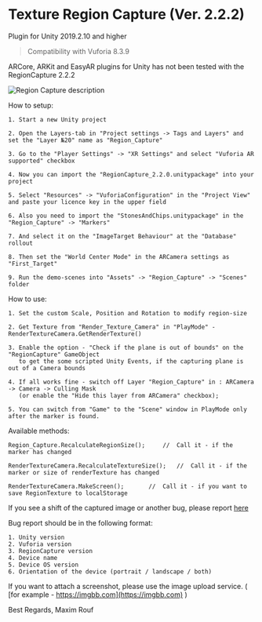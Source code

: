 # Texture Region Capture (Ver. 2.2.2)
Plugin for Unity 2019.2.10 and higher

> Compatibility with Vuforia 8.3.9

ARCore, ARKit and EasyAR plugins for Unity has not been tested with the RegionCapture 2.2.2

![Region Capture description](https://raw.githubusercontent.com/maximrouf/RegionCapture/master/Images/RegionCapture.jpg)

How to setup:

	1. Start a new Unity project

	2. Open the Layers-tab in "Project settings -> Tags and Layers" and set the "Layer №20" name as "Region_Capture" 

	3. Go to the "Player Settings" -> "XR Settings" and select "Vuforia AR supported" checkbox

	4. Now you can import the "RegionCapture_2.2.0.unitypackage" into your project

	5. Select "Resources" -> "VuforiaConfiguration" in the "Project View" and paste your licence key in the upper field

	6. Also you need to import the "StonesAndChips.unitypackage" in the "Region_Capture" -> "Markers" 
	
	7. And select it on the "ImageTarget Behaviour" at the "Database" rollout

	8. Then set the "World Center Mode" in the ARCamera settings as "First_Target"

	9. Run the demo-scenes into "Assets" -> "Region_Capture" -> "Scenes" folder


How to use:

	1. Set the custom Scale, Position and Rotation to modify region-size
	
	2. Get Texture from "Render_Texture_Camera" in "PlayMode" - RenderTextureCamera.GetRenderTexture()

	3. Enable the option - "Check if the plane is out of bounds" on the "RegionCapture" GameObject 
	   to get the some scripted Unity Events, if the capturing plane is out of a Camera bounds

	4. If all works fine - switch off Layer "Region_Capture" in : ARCamera -> Camera -> Culling Mask 
	   (or enable the "Hide this layer from ARCamera" checkbox);

	5. You can switch from "Game" to the "Scene" window in PlayMode only after the marker is found.
       	
Available methods:

	Region_Capture.RecalculateRegionSize();		//  Call it - if the marker has changed

	RenderTextureCamera.RecalculateTextureSize();	//  Call it - if the marker or size of renderTexture has changed

	RenderTextureCamera.MakeScreen();		//  Call it - if you want to save RegionTexture to localStorage


       	
If you see a shift of the captured image or another bug, please report [here](https://developer.vuforia.com/forum/unity-extension-technical-discussion/region-capture-0)

Bug report should be in the following format:

	1. Unity version
	2. Vuforia version
	3. RegionCapture version
	4. Device name
	5. Device OS version
	6. Orientation of the device (portrait / landscape / both)

If you want to attach a screenshot, please use the image upload service.  ( [for example - https://imgbb.com](https://imgbb.com) )
  
  
  Best Regards, Maxim Rouf
